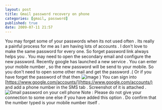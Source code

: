 ```yaml
---
layout: post
title: Gmail password recovery on phone
categories: [gmail, password]
published: true
date: 2009-07-11 21:57
---
```

You may forget some of your passwords when its not used often . Its really a painful process for me as I am having lots of accounts . I don't love to make the same password for every one. So forget password link always helps you . You may need to open the secondary email and configure the new password. Recently google has launched a new service . You can enter your mobile number , so the new password will be send to your mobile. So you don't need to open some other mail and get the password .( Or if you have forget the password of that then ![image](http://harikt.com/sites/all/modules/fckeditor/fckeditor/editor/images/smiley/msn/regular_smile.gif) )  You can sign into [https://www.google.com/accounts/](https://www.google.com/accounts/) and add a phone number in the SMS tab . Screenshot of it is attached .  ![Gmail password on your cell phone](http://farm3.static.flickr.com/2639/3710605492_9735670a27.jpg?v=0)  Note : Please do not give your connection to some one else if you have added this option . Do confirm that the number typed is your mobile number itself .   
